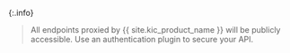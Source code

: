 {:.info}
> All endpoints proxied by {{ site.kic_product_name }} will be publicly accessible. Use an authentication plugin to secure your API.